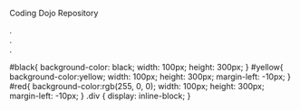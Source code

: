 Coding Dojo Repository
<!DOCTYPE html> <html lang="en"> <head>     <meta charset="UTF-8">     <meta name="viewport" content="width=device-width, initial-scale=1.0">     <link rel="stylesheet" href="flag1.css">     <title>Document</title> </head> <body>    <div id="black" class="div">   .    </div>    <div id="yellow" class="div">     .      </div>      <div id="red" class="div">         .          </div> </body> </html>
#black{
    background-color: black;
    width: 100px;
        height: 300px;
}
#yellow{
    background-color:yellow;
    width: 100px;
        height: 300px;
        margin-left: -10px;
}
#red{
    background-color:rgb(255, 0, 0);
    width: 100px;
        height: 300px;
        margin-left: -10px;
}
.div {
    display: inline-block;
  }